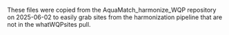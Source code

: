 These files were copied from the AquaMatch_harmonize_WQP repository on 2025-06-02
to easily grab sites from the harmonization pipeline that are not in the whatWQPsites
pull.